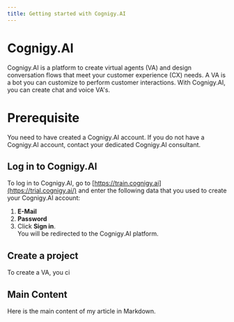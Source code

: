 ```yaml
---
title: Getting started with Cognigy.AI
---
```

# Cognigy.AI

Cognigy.AI is a platform to create virtual agents (VA) and design conversation flows that meet your customer experience (CX) needs. A VA is a bot you can customize to perform customer interactions. With Cognigy.AI, you can create chat and voice VA's.

# Prerequisite

You need to have created a Cognigy.AI account. If you do not have a Cognigy.AI account, contact your dedicated Cognigy.AI consultant. <!-- What would be the correct process to get a Cognigy.AI account? -->

## Log in to Cognigy.AI

To log in to Cognigy.AI, go to [https://train.cognigy.ai](https://trial.cognigy.ai/) and enter the following data that you used to create your Cognigy.AI account: <!-- I imagine this is just for trials, so there's probably another URL to log in to the platform. Also, how do people log in for the first time? This might need to be clarified for the first log in. -->

1. **E-Mail**
2. **Password** 
3. Click **Sign in**.  
    You will be redirected to the Cognigy.AI platform.


## Create a project

To create a VA, you ci

## Main Content
Here is the main content of my article in Markdown.

